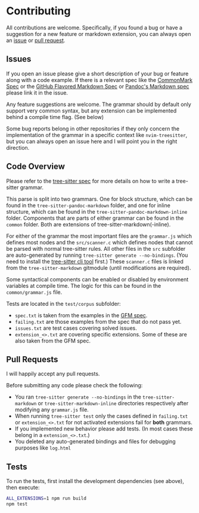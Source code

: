 # Contributing

All contributions are welcome. Specifically, if you found a bug or have a
suggestion for a new feature or markdown extension, you can always open an
[issue] or [pull request].

## Issues

If you open an issue please give a short description of your bug or feature
along with a code example. If there is a relevant spec like the [CommonMark
Spec][commonmark] or the [GitHub Flavored Markdown Spec][gfm]
or [Pandoc's Markdown spec](https://pandoc.org/MANUAL.html)
please link it in the issue.

Any feature suggestions are welcome. The grammar should by default only support
very common syntax, but any extension can be implemented behind a compile time
flag. (See below)

Some bug reports belong in other repositories if they only concern the
implementation of the grammar in a specific context like `nvim-treesitter`, but
you can always open an issue here and I will point you in the right direction.

## Code Overview

Please refer to the [tree-sitter spec] for more details on how to write a tree-
sitter grammar.

This parse is split into two grammars. One for block structure, which can be
found in the `tree-sitter-pandoc-markdown` folder, and one for inline structure, which
can be found in the `tree-sitter-pandoc-markdown-inline` folder. Components that are
parts of either grammar can be found in the `common` folder.
Both are extensions of tree-sitter-markdown(-inline).

For either of the grammar the most important files are the `grammar.js` which
defines most nodes and the `src/scanner.c` which defines nodes that cannot
be parsed with normal tree-sitter rules. All other files in the `src` subfolder
are auto-generated by running `tree-sitter generate --no-bindings`. (You need to
install the [tree-sitter cli tool][tree-sitter-cli] first.)
These `scanner.c` files is linked from the `tree-sitter-markdown` gitmodule
(until modifications are required).

Some syntactical components can be enabled or disabled by environment variables
at compile time. The logic for this can be found in the `common/grammar.js`
file.

Tests are located in the `test/corpus` subfolder:
* `spec.txt` is taken from the examples in the [GFM spec][gfm].
* `failing.txt` are those examples from the spec that do not pass yet.
* `issues.txt` are test cases covering solved issues.
* `extension_<>.txt` are covering specific extensions. Some of these are also
  taken from the GFM spec.

## Pull Requests

I will happily accept any pull requests.

Before submitting any code please check the following:

* You ran `tree-sitter generate --no-bindings` in the `tree-sitter-markdown` or
  `tree-sitter-markdown-inline` directories respectively after modifying any
  `grammar.js` file.
* When running `tree-sitter test` only the cases defined in `failing.txt` or
  `extension_<>.txt` for not activated extensions fail for **both** grammars.
* If you implemented new behavior please add tests. (In most cases these belong
  in a `extension_<>.txt`.)
* You deleted any auto-generated bindings and files for debugging purposes
  like `log.html`

## Tests

To run the tests, first install the development dependencies (see above), then
execute:

```sh
ALL_EXTENSIONS=1 npm run build
npm test
```

[issue]: https://github.com/jmbuhr/tree-sitter-pandoc-markdown/issues/new
[pull request]: https://github.com/jmbuhr/tree-sitter-pando-markdown/compare
[gfm]: https://github.github.com/gfm/
[commonmark]: https://spec.commonmark.org/
[tree-sitter spec]: https://tree-sitter.github.io/tree-sitter/
[tree-sitter-cli]: https://github.com/tree-sitter/tree-sitter/blob/master/cli/README.md
